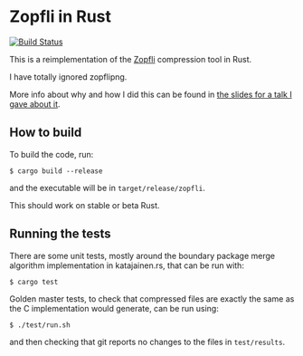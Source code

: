# Zopfli in Rust

[![Build Status](https://travis-ci.org/carols10cents/zopfli.svg?branch=master)](https://travis-ci.org/carols10cents/zopfli)

This is a reimplementation of the [Zopfli](https://github.com/google/zopfli) compression tool in Rust.

I have totally ignored zopflipng.

More info about why and how I did this can be found in [the slides for a talk I gave about it](https://github.com/carols10cents/rust-out-your-c-talk).

## How to build

To build the code, run:

```
$ cargo build --release
```

and the executable will be in `target/release/zopfli`.

This should work on stable or beta Rust.

## Running the tests

There are some unit tests, mostly around the boundary package merge algorithm implementation in katajainen.rs, that can be run with:

```
$ cargo test
```

Golden master tests, to check that compressed files are exactly the same as the C implementation would generate, can be run using:

```
$ ./test/run.sh
```

and then checking that git reports no changes to the files in `test/results`.
